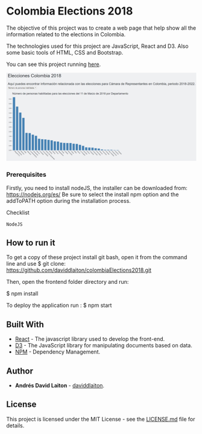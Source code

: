 # Colombia Elections 2018

The objective of this project was to create a web page that help show all the information related to the elections in Colombia. 

The technologies used for this project are JavaScript, React and D3. Also some basic tools of HTML, CSS and Bootstrap.

You can see this project running [here](https://colombiaelections2018.herokuapp.com/).

![Screenshot of the project](/Screenshot.PNG)

### Prerequisites

Firstly, you need to install nodeJS, the installer can be downloaded from: https://nodejs.org/es/
Be sure to select the install npm option and the addToPATH option during the installation process.

Checklist
```
NodeJS
```

## How to run it
To get a copy of these project install git bash, open it from the command line and use 
$ git clone: https://github.com/daviddlaiton/colombiaElections2018.git

Then, open the frontend folder directory and run:

$ npm install

To deploy the application run :
$ npm start

## Built With

* [React](https://reactjs.org/) - The javascript library used to develop the front-end.
* [D3](https://d3js.org/) - The JavaScript library for manipulating documents based on data.
* [NPM](https://www.npmjs.com/) - Dependency Management.

## Author

* **Andrés David Laiton** - [daviddlaiton](https://github.com/daviddlaiton).

## License

This project is licensed under the MIT License - see the [LICENSE.md](LICENSE) file for details.
